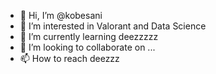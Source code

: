 - 👋 Hi, I’m @kobesani
- 👀 I’m interested in Valorant and Data Science
- 🌱 I’m currently learning deezzzzz
- 💞️ I’m looking to collaborate on ...
- 📫 How to reach deezzz

<!---
kobesani/kobesani is a ✨ special ✨ repository because its `README.md` (this file) appears on your GitHub profile.
You can click the Preview link to take a look at your changes.
--->
